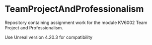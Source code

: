 # TeamProjectAndProfessionalism
Repository containing assignment work for the module KV6002 Team Project and Professionalism.

Use Unreal version 4.20.3 for compatibility
